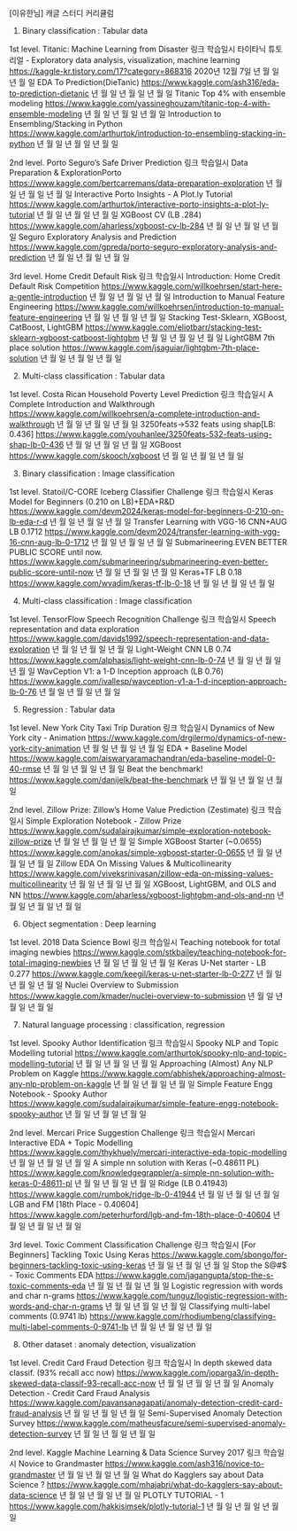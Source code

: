 [이유한님] 캐글 스터디 커리큘럼

1.	Binary classification : Tabular data

1st level.
Titanic: Machine Learning from Disaster
링크	학습일시
타이타닉 튜토리얼 - Exploratory data analysis, visualization, machine learning	https://kaggle-kr.tistory.com/17?category=868316
2020년   12월   7일
		년   월   일
		년   월   일
EDA To Prediction(DieTanic)	https://www.kaggle.com/ash316/eda-to-prediction-dietanic
년   월   일
		년   월   일
		년   월   일
Titanic Top 4% with ensemble modeling	https://www.kaggle.com/yassineghouzam/titanic-top-4-with-ensemble-modeling
년   월   일
		년   월   일
		년   월   일
Introduction to Ensembling/Stacking in Python	https://www.kaggle.com/arthurtok/introduction-to-ensembling-stacking-in-python
년   월   일
		년   월   일
		년   월   일

2nd level.
Porto Seguro’s Safe Driver Prediction
링크	학습일시
Data Preparation & ExplorationPorto	https://www.kaggle.com/bertcarremans/data-preparation-exploration
년   월   일
		년   월   일
		년   월   일
Interactive Porto Insights - A Plot.ly Tutorial	https://www.kaggle.com/arthurtok/interactive-porto-insights-a-plot-ly-tutorial
년   월   일
		년   월   일
		년   월   일
XGBoost CV (LB .284)	https://www.kaggle.com/aharless/xgboost-cv-lb-284
년   월   일
		년   월   일
		년   월   일
Seguro Exploratory Analysis and Prediction	https://www.kaggle.com/gpreda/porto-seguro-exploratory-analysis-and-prediction
년   월   일
		년   월   일
		년   월   일

3rd level.
Home Credit Default Risk
링크	학습일시
Introduction: Home Credit Default Risk Competition	https://www.kaggle.com/willkoehrsen/start-here-a-gentle-introduction
년   월   일
		년   월   일
		년   월   일
Introduction to Manual Feature Engineering	https://www.kaggle.com/willkoehrsen/introduction-to-manual-feature-engineering
년   월   일
		년   월   일
		년   월   일
Stacking Test-Sklearn, XGBoost, CatBoost, LightGBM	https://www.kaggle.com/eliotbarr/stacking-test-sklearn-xgboost-catboost-lightgbm
년   월   일
		년   월   일
		년   월   일
LightGBM 7th place solution	https://www.kaggle.com/jsaguiar/lightgbm-7th-place-solution
년   월   일
		년   월   일
		년   월   일

2.	Multi-class classification : Tabular data

1st level.
Costa Rican Household Poverty Level Prediction
링크	학습일시
A Complete Introduction and Walkthrough	https://www.kaggle.com/willkoehrsen/a-complete-introduction-and-walkthrough
년   월   일
		년   월   일
		년   월   일
3250feats->532 feats using shap[LB: 0.436]	https://www.kaggle.com/youhanlee/3250feats-532-feats-using-shap-lb-0-436
년   월   일
		년   월   일
		년   월   일
XGBoost	https://www.kaggle.com/skooch/xgboost
년   월   일
		년   월   일
		년   월   일

3.	Binary classification : Image classification

1st level.
Statoil/C-CORE Iceberg Classifier Challenge
링크	학습일시
Keras Model for Beginners (0.210 on LB)+EDA+R&D	https://www.kaggle.com/devm2024/keras-model-for-beginners-0-210-on-lb-eda-r-d
년   월   일
		년   월   일
		년   월   일
Transfer Learning with VGG-16 CNN+AUG LB 0.1712	https://www.kaggle.com/devm2024/transfer-learning-with-vgg-16-cnn-aug-lb-0-1712
년   월   일
		년   월   일
		년   월   일
Submarineering.EVEN BETTER PUBLIC SCORE until now.	https://www.kaggle.com/submarineering/submarineering-even-better-public-score-until-now
년   월   일
		년   월   일
		년   월   일
Keras+TF LB 0.18	https://www.kaggle.com/wvadim/keras-tf-lb-0-18
년   월   일
		년   월   일
		년   월   일

4.	Multi-class classification : Image classification

1st level.
TensorFlow Speech Recognition Challenge
링크	학습일시
Speech representation and data exploration	https://www.kaggle.com/davids1992/speech-representation-and-data-exploration
년   월   일
		년   월   일
		년   월   일
Light-Weight CNN LB 0.74	https://www.kaggle.com/alphasis/light-weight-cnn-lb-0-74
년   월   일
		년   월   일
		년   월   일
WavCeption V1: a 1-D Inception approach (LB 0.76)	https://www.kaggle.com/ivallesp/wavception-v1-a-1-d-inception-approach-lb-0-76
년   월   일
		년   월   일
		년   월   일

5.	Regression : Tabular data

1st level.
New York City Taxi Trip Duration
링크	학습일시
Dynamics of New York city - Animation	https://www.kaggle.com/drgilermo/dynamics-of-new-york-city-animation
년   월   일
		년   월   일
		년   월   일
EDA + Baseline Model	https://www.kaggle.com/aiswaryaramachandran/eda-baseline-model-0-40-rmse
년   월   일
		년   월   일
		년   월   일
Beat the benchmark!	https://www.kaggle.com/danijelk/beat-the-benchmark
년   월   일
		년   월   일
		년   월   일

2nd level.
Zillow Prize: Zillow’s Home Value Prediction (Zestimate)
링크	학습일시
Simple Exploration Notebook - Zillow Prize	https://www.kaggle.com/sudalairajkumar/simple-exploration-notebook-zillow-prize
년   월   일
		년   월   일
		년   월   일
Simple XGBoost Starter (~0.0655)	https://www.kaggle.com/anokas/simple-xgboost-starter-0-0655
년   월   일
		년   월   일
		년   월   일
Zillow EDA On Missing Values & Multicollinearity	https://www.kaggle.com/viveksrinivasan/zillow-eda-on-missing-values-multicollinearity
년   월   일
		년   월   일
		년   월   일
XGBoost, LightGBM, and OLS and NN	https://www.kaggle.com/aharless/xgboost-lightgbm-and-ols-and-nn
년   월   일
		년   월   일
		년   월   일

6.	Object segmentation : Deep learning

1st level.
2018 Data Science Bowl
링크	학습일시
Teaching notebook for total imaging newbies	https://www.kaggle.com/stkbailey/teaching-notebook-for-total-imaging-newbies
년   월   일
		년   월   일
		년   월   일
Keras U-Net starter - LB 0.277	https://www.kaggle.com/keegil/keras-u-net-starter-lb-0-277
년   월   일
		년   월   일
		년   월   일
Nuclei Overview to Submission	https://www.kaggle.com/kmader/nuclei-overview-to-submission
년   월   일
		년   월   일
		년   월   일

7.	Natural language processing : classification, regression

1st level.
Spooky Author Identification
링크	학습일시
Spooky NLP and Topic Modelling tutorial	https://www.kaggle.com/arthurtok/spooky-nlp-and-topic-modelling-tutorial
년   월   일
		년   월   일
		년   월   일
Approaching (Almost) Any NLP Problem on Kaggle	https://www.kaggle.com/abhishek/approaching-almost-any-nlp-problem-on-kaggle
년   월   일
		년   월   일
		년   월   일
Simple Feature Engg Notebook - Spooky Author	https://www.kaggle.com/sudalairajkumar/simple-feature-engg-notebook-spooky-author
년   월   일
		년   월   일
		년   월   일

2nd level.
Mercari Price Suggestion Challenge
링크	학습일시
Mercari Interactive EDA + Topic Modelling	https://www.kaggle.com/thykhuely/mercari-interactive-eda-topic-modelling
년   월   일
		년   월   일
		년   월   일
A simple nn solution with Keras (~0.48611 PL)	https://www.kaggle.com/knowledgegrappler/a-simple-nn-solution-with-keras-0-48611-pl
년   월   일
		년   월   일
		년   월   일
Ridge (LB 0.41943)	https://www.kaggle.com/rumbok/ridge-lb-0-41944
년   월   일
		년   월   일
		년   월   일
LGB and FM [18th Place - 0.40604]	https://www.kaggle.com/peterhurford/lgb-and-fm-18th-place-0-40604
년   월   일
		년   월   일
		년   월   일

3rd level.
Toxic Comment Classification Challenge
링크	학습일시
[For Beginners] Tackling Toxic Using Keras	https://www.kaggle.com/sbongo/for-beginners-tackling-toxic-using-keras
년   월   일
		년   월   일
		년   월   일
Stop the S@#$ - Toxic Comments EDA	https://www.kaggle.com/jagangupta/stop-the-s-toxic-comments-eda
년   월   일
		년   월   일
		년   월   일
Logistic regression with words and char n-grams	https://www.kaggle.com/tunguz/logistic-regression-with-words-and-char-n-grams
년   월   일
		년   월   일
		년   월   일
Classifying multi-label comments (0.9741 lb)	https://www.kaggle.com/rhodiumbeng/classifying-multi-label-comments-0-9741-lb
년   월   일
		년   월   일
		년   월   일

8.	Other dataset : anomaly detection, visualization

1st level.
Credit Card Fraud Detection
링크	학습일시
In depth skewed data classif. (93% recall acc now)	https://www.kaggle.com/joparga3/in-depth-skewed-data-classif-93-recall-acc-now
년   월   일
		년   월   일
		년   월   일
Anomaly Detection - Credit Card Fraud Analysis	https://www.kaggle.com/pavansanagapati/anomaly-detection-credit-card-fraud-analysis
년   월   일
		년   월   일
		년   월   일
Semi-Supervised Anomaly Detection Survey	https://www.kaggle.com/matheusfacure/semi-supervised-anomaly-detection-survey
년   월   일
		년   월   일
		년   월   일

2nd level.
Kaggle Machine Learning & Data Science Survey 2017
링크	학습일시
Novice to Grandmaster	https://www.kaggle.com/ash316/novice-to-grandmaster
년   월   일
		년   월   일
		년   월   일
What do Kagglers say about Data Science ?	https://www.kaggle.com/mhajabri/what-do-kagglers-say-about-data-science
년   월   일
		년   월   일
		년   월   일
PLOTLY TUTORIAL - 1	https://www.kaggle.com/hakkisimsek/plotly-tutorial-1
년   월   일
		년   월   일
		년   월   일

